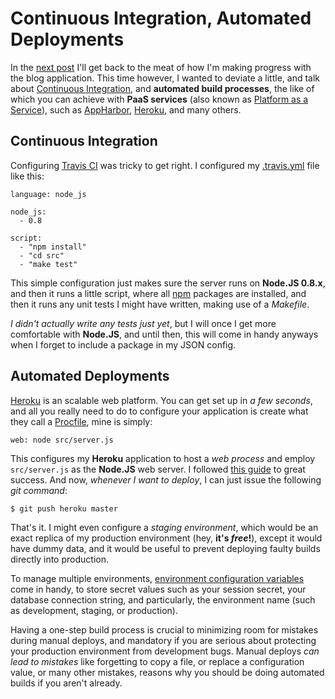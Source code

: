 # Continuous Integration, Automated Deployments #

In the [next post](/2013/01/18/asset-management-in-node "Asset management in Node") I'll get back to the meat of how I'm making progress with the blog application. This time however, I wanted to deviate a little, and talk about [Continuous Integration](https://travis-ci.org/ "Travis CI"), and **automated build processes**, the like of which you can achieve with **PaaS services** (also known as [Platform as a Service](http://en.wikipedia.org/wiki/Platform_as_a_service)), such as [AppHarbor](https://appharbor.com/ ".NET Cloud PaaS"), [Heroku](http://www.heroku.com/ "Cloud Application Platform"), and many others.

## Continuous Integration ##

Configuring [Travis CI](https://travis-ci.org/bevacqua/ponyfoo "ponyfoo build status on Travis CI") was tricky to get right. I configured my [.travis.yml](http://about.travis-ci.org/docs/user/build-configuration/ "Configuring your Travis CI build") file like this:

```
language: node_js

node_js:
  - 0.8

script:
  - "npm install"
  - "cd src"
  - "make test"
```

This simple configuration just makes sure the server runs on **Node.JS 0.8.x**, and then it runs a little script, where all [npm](https://npmjs.org/ "Node Packaged Modules") packages are installed, and then it runs any unit tests I might have written, making use of a _Makefile_.

_I didn't actually write any tests just yet_, but I will once I get more comfortable with **Node.JS**, and until then, this will come in handy anyways when I forget to include a package in my JSON config.

## Automated Deployments ##

[Heroku](http://www.heroku.com/ "Heroku Cloud Application Platform") is an scalable web platform. You can get set up in _a few seconds_, and all you really need to do to configure your application is create what they call a [Procfile](https://devcenter.heroku.com/articles/procfile "Heroku Documentation"), mine is simply:

    web: node src/server.js
    
This configures my **Heroku** application to host a _web process_ and employ `src/server.js` as the **Node.JS** web server. I followed [this guide](https://devcenter.heroku.com/articles/nodejs "Getting Started with Node.JS on Heroku") to great success. And now, _whenever I want to deploy_, I can just issue the following _git command_:

```bash
$ git push heroku master
```

That's it. I might even configure a _staging environment_, which would be an exact replica of my production environment (hey, **it's _free_!**), except it would have dummy data, and it would be useful to prevent deploying faulty builds directly into production.

To manage multiple environments, [environment configuration variables](https://devcenter.heroku.com/articles/config-vars "Heroku Configuration") come in handy, to store secret values such as your session secret, your database connection string, and particularly, the environment name (such as development, staging, or production).

Having a one-step build process is crucial to minimizing room for mistakes during manual deploys, and mandatory if you are serious about protecting your production environment from development bugs. Manual deploys _can lead to mistakes_ like forgetting to copy a file, or replace a configuration value, or many other mistakes, reasons why you should be doing automated builds if you aren't already.
